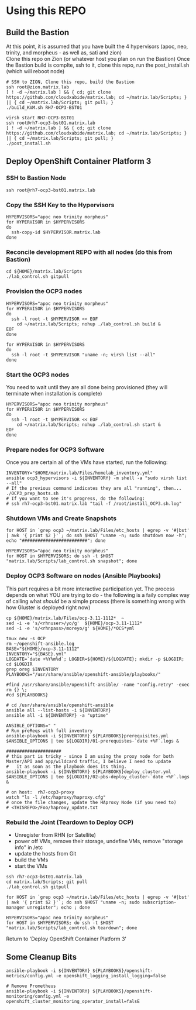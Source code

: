 # Using this REPO

## Build the Bastion 
At this point, it is assumed that you have built the 4 hypervisors (apoc, neo, trinity, and morpheus - as well as, sati and zion)  
Clone this repo on Zion (or whatever host you plan on run the Bastion)
Once the Bastion build is complte, ssh to it, clone this repo, run the post_install.sh (which will reboot node)  
```
# SSH to ZION, Clone this repo, build the Bastion
ssh root@zion.matrix.lab
[ ! -d ~/matrix.lab ] && { cd; git clone https://github.com/cloudxabide/matrix.lab; cd ~/matrix.lab/Scripts; } || { cd ~/matrix.lab/Scripts; git pull; }
./build_KVM.sh RH7-OCP3-BST01

virsh start RH7-OCP3-BST01
ssh root@rh7-ocp3-bst01.matrix.lab
[ ! -d ~/matrix.lab ] && { cd; git clone https://github.com/cloudxabide/matrix.lab; cd ~/matrix.lab/Scripts; } || { cd ~/matrix.lab/Scripts; git pull; }
./post_install.sh 
```

## Deploy OpenShift Container Platform 3
### SSH to Bastion Node
```
ssh root@rh7-ocp3-bst01.matrix.lab
```

### Copy the SSH Key to the Hypervisors
```
HYPERVISORS="apoc neo trinity morpheus"
for HYPERVISOR in $HYPERVISORS
do
  ssh-copy-id $HYPERVISOR.matrix.lab
done
```

### Reconcile development REPO with all nodes (do this from Bastion)
```
cd ${HOME}/matrix.lab/Scripts
./lab_control.sh gitpull
```

### Provision the OCP3 nodes 
```
HYPERVISORS="apoc neo trinity morpheus"
for HYPERVISOR in $HYPERVISORS
do
  ssh -l root -t $HYPERVISOR << EOF
    cd ~/matrix.lab/Scripts; nohup ./lab_control.sh build &
EOF
done

for HYPERVISOR in $HYPERVISORS
do
  ssh -l root -t $HYPERVISOR "uname -n; virsh list --all"
done
```
### Start the OCP3 nodes 
You need to wait until they are all done being provisioned (they will terminate when installation is complete)
```
HYPERVISORS="apoc neo trinity morpheus"
for HYPERVISOR in $HYPERVISORS    
do
  ssh -l root -t $HYPERVISOR << EOF
    cd ~/matrix.lab/Scripts; nohup ./lab_control.sh start &
EOF
done
```

### Prepare nodes for OCP3 Software
Once you are certain all of the VMs have started, run the following:
```
INVENTORY="$HOME/matrix.lab/Files/homelab_inventory.yml"
ansible ocp3_hypervisors -i ${INVENTORY} -m shell -a "sudo virsh list --all" 
# If the previous command indicates they are all "running", then...
./OCP3_prep_hosts.sh
# If you want to see it's progress, do the following: 
# ssh rh7-ocp3-bst01.matrix.lab "tail -f /root/install_OCP3.sh.log"
```

### Shutdown VMs and Create Snapshots
```
for HOST in `grep ocp3 ~/matrix.lab/Files/etc_hosts | egrep -v '#|bst' | awk '{ print $2 }'`; do ssh $HOST "uname -n; sudo shutdown now -h"; echo "#########################"; done

HYPERVISORS="apoc neo trinity morpheus"
for HOST in $HYPERVISORS; do ssh -t $HOST "matrix.lab/Scripts/lab_control.sh snapshot"; done
```

### Deploy OCP3 Software on nodes (Ansible Playbooks)
This part requires a bit more interactive participation yet.  The process depends on what YOU are trying to do - the following is a faily complex way of calling what *should* be a simple process (there is something wrong with how Gluster is deployed right now)
```
cp ${HOME}/matrix.lab/Files/ocp-3.11-1112*  ~
sed -i -e 's/<rhnuser>/yo/g'  ${HOME}/ocp-3.11-1112*
sed -i -e 's/<rhnpass>/moreyo/g' ${HOME}/*OCS*yml

tmux new -s OCP
rm ~/openshift-ansible.log
BASE="${HOME}/ocp-3.11-1112"
INVENTORY="${BASE}.yml"
LOGDATE=`date +%Y%m%d`; LOGDIR=${HOME}/${LOGDATE}; mkdir -p $LOGDIR; cd $LOGDIR
grep oreg $INVENTORY 
PLAYBOOKS="/usr/share/ansible/openshift-ansible/playbooks/"

#find /usr/share/ansible/openshift-ansible/ -name "config.retry" -exec rm {} \;
#cd ${PLAYBOOKS}

# cd /usr/share/ansible/openshift-ansible
ansible all --list-hosts -i ${INVENTORY}
ansible all -i ${INVENTORY} -a "uptime"

ANSIBLE_OPTIONS=" "
# Run preReqs with full inventory 
ansible-playbook -i ${INVENTORY} ${PLAYBOOKS}prerequisites.yml $ANSIBLE_OPTIONS | tee ${LOGDIR}/01-prerequistes-`date +%F`.logs &

#####################
# this part is tricky - since I am using the proxy node for both Master/API and app/wildcard traffic, I believe I need to update 
#   it as soon as the playbook does its thing.
ansible-playbook -i ${INVENTORY} ${PLAYBOOKS}deploy_cluster.yml $ANSIBLE_OPTIONS | tee ${LOGDIR}/02-pbs-deploy_cluster-`date +%F`.logs &

# on host:  rh7-ocp3-proxy
watch "ls -l /etc/haproxy/haproxy.cfg"
# once the file changes, update the HAproxy Node (if you need to)
# <THISREPO>/Foo/haproxy_update.txt
```

### Rebuild the Joint (Teardown to Deploy OCP)
- Unregister from RHN (or Satellite)
- power off VMs, remove their storage, undefine VMs, remove "storage info" in /etc
- update the hosts from Git
- build the VMs
- start the VMs
```
ssh rh7-ocp3-bst01.matrix.lab
cd matrix.lab/Scripts; git pull
./lab_control.sh gitpull

for HOST in `grep ocp3 ~/matrix.lab/Files/etc_hosts | egrep -v '#|bst' | awk '{ print $2 }'`; do ssh $HOST "uname -n; sudo subscription-manager unregister"; echo ; done

HYPERVISORS="apoc neo trinity morpheus"
for HOST in $HYPERVISORS; do ssh -t $HOST "matrix.lab/Scripts/lab_control.sh teardown"; done
```
Return to 'Deploy OpenShift Container Platform 3' 


## Some Cleanup Bits
```
ansible-playbook -i ${INVENTORY} ${PLAYBOOKS}/openshift-metrics/config.yml -e openshift_logging_install_logging=false

# Remove Prometheus
ansible-playbook -i ${INVENTORY} ${PLAYBOOKS}/openshift-monitoring/config.yml -e openshift_cluster_monitoring_operator_install=falsE
```
